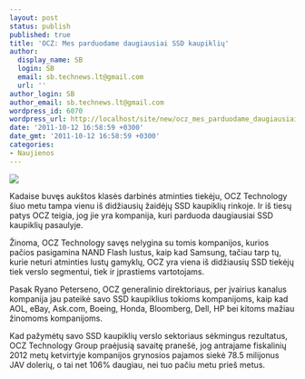 ```yaml
---
layout: post
status: publish
published: true
title: 'OCZ: Mes parduodame daugiausiai SSD kaupiklių'
author:
  display_name: SB
  login: SB
  email: sb.technews.lt@gmail.com
  url: ''
author_login: SB
author_email: sb.technews.lt@gmail.com
wordpress_id: 6070
wordpress_url: http://localhost/site/new/ocz_mes_parduodame_daugiausiai_ssd_kaupikliu/
date: '2011-10-12 16:58:59 +0300'
date_gmt: '2011-10-12 16:58:59 +0300'
categories:
- Naujienos
---
```

<div class="imgright"><img src="http://technews.lt/upload/ocz-vertex-3.jpg"  /></div>
<p>Kadaise buvęs aukštos klasės darbinės atminties tiekėju, OCZ Technology šiuo metu tampa vienu iš didžiausių žaidėjų SSD kaupiklių rinkoje. Ir iš tiesų patys OCZ teigia, jog jie yra kompanija, kuri parduoda daugiausiai SSD kaupiklių pasaulyje.</p>
<p>Žinoma, OCZ Technology savęs nelygina su tomis kompanijos, kurios pačios pasigamina NAND Flash lustus, kaip kad Samsung, tačiau tarp tų, kurie neturi atminties lustų gamyklų, OCZ yra viena iš didžiausių SSD tiekėjų tiek verslo segmentui, tiek ir įprastiems vartotojams.</p>
<p>Pasak Ryano Peterseno, OCZ generalinio direktoriaus, per įvairius kanalus kompanija jau pateikė savo SSD kaupiklius tokioms kompanijoms, kaip kad AOL, eBay, Ask.com, Boeing, Honda, Bloomberg, Dell, HP bei kitoms mažiau žinomoms kompanijoms.</p>
<p>Kad pažymėtų savo SSD kaupiklių verslo sektoriaus sėkmingus rezultatus, OCZ Technology Group praėjusią savaitę pranešė, jog antrajame fiskalinių 2012 metų ketvirtyje kompanijos grynosios pajamos siekė 78.5 milijonus JAV dolerių, o tai net 106% daugiau, nei tuo pačiu metu prieš metus.</p>
